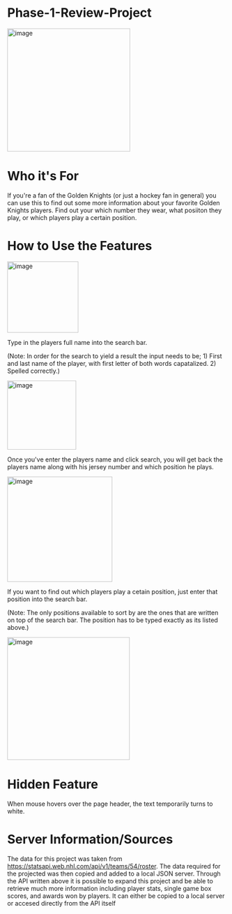 # Phase-1-Review-Project

<img width="282" alt="image" src="https://github.com/Motty-har/phase-1-review-project/assets/126115373/5b6c5b26-ae25-46e8-a88e-218699424299">



# Who it's For
If you're a fan of the Golden Knights (or just a hockey fan in general) you can use this to find out some more information about your favorite Golden Knights players.
Find out your which number they wear, what posiiton they play, or which players play a certain position.

# How to Use the Features
<img width="163" alt="image" src="https://github.com/Motty-har/phase-1-review-project/assets/126115373/6fcacc5f-f993-461d-a760-bcfe22586815">


Type in the players full name into the search bar.


(Note: In order for the search to yield a result the input needs to be; 1) First and last name of the player, with first letter of both words capatalized. 2) Spelled correctly.)

<img width="158" alt="image" src="https://github.com/Motty-har/phase-1-review-project/assets/126115373/b14b582a-67e9-475a-957a-716ca6cc36f5">


Once you've enter the players name and click search, you will get back the players name along with his jersey number and which position he plays.

<img width="241" alt="image" src="https://github.com/Motty-har/phase-1-review-project/assets/126115373/2cecc337-9874-46d9-9cc1-9b8d9cd00f2f">

If you want to find out which players play a cetain position, just enter that position into the search bar. 

(Note: The only positions available to sort by are the ones that are written on top of the search bar. The position has to be typed exactly as its listed above.)


<img width="281" alt="image" src="https://github.com/Motty-har/phase-1-review-project/assets/126115373/6c9c6906-adc0-4a33-a777-f25d7d28c1fa">


# Hidden Feature



When mouse hovers over the page header, the text temporarily turns to white.


# Server Information/Sources
The data for this project was taken from https://statsapi.web.nhl.com/api/v1/teams/54/roster. 
The data required for the projected was then copied and added to a local JSON server.
Through the API written above it is possible to expand this project and be able to retrieve much more information including player stats, single game box scores, and awards won by players. It can either be copied to a local server or accesed directly from the API itself




